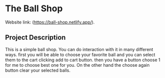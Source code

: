 # The Ball Shop

Website link: (https://ball-shop.netlify.app/).

## Project Description

This is a simple ball shop. You can do interaction with it in many different ways. first you will be able to choose your favorite ball and you can select them to the cart clicking add to cart button. then you have a button choose 1 for me to choose best one for you. On the other hand the choose again button clear your selected balls.

